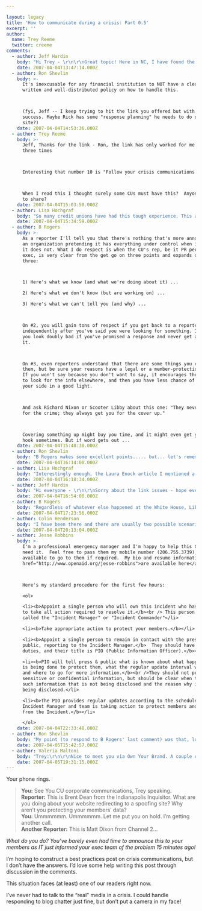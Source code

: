 ```yaml
---

layout: legacy
title: 'How to communicate during a crisis: Part 0.5'
excerpt: ''
author:
  name: Trey Reeme
  twitter: creeme
comments:
  - author: Jeff Hardin
    body: "Hi Trey - \r\n\r\nGreat topic! Here in NC, I have found the approach offered by Rick Amme of Amme & Associates to be helpful. \r\n\r\nRick was a long-time news anchor who now consults with a lot of businesses on these issues. He has a ten step crisis response plan on his web site - <a href=\"http://www.amme.com/article.php?SessionID=&intArticleID=6\">I'll link it here since someone may be able to use it immediately ...</a>\r\n\r\nThis plan is part of a larger section of free content on Rick's site. \r\n\r\nHope this helps!\r\nJeff"
    date: 2007-04-04T13:47:14.000Z
  - author: Ron Shevlin
    body: >-
      It's inexcusable for any financial institution to NOT have a clearly
      written and well-distributed policy on how to handle this.



      (fyi, Jeff -- I keep trying to hit the link you offered but with no
      success. Maybe Rick has some "response planning" he needs to do on his own
      site?)
    date: 2007-04-04T14:53:36.000Z
  - author: Trey Reeme
    body: >-
      Jeff, Thanks for the link - Ron, the link has only worked for me two out of
      three times



      Interesting that number 10 is "Follow your crisis communications plan"



      When I read this I thought surely some CUs must have this?  Anyone willing
      to share?
    date: 2007-04-04T15:03:50.000Z
  - author: Lisa Hochgraf
    body: "So many credit unions have had this tough experience. This article from PR expert Laura Enock may be helpful. \r\n \r\n\"PR Insight: Pre-Empt Negative PR\":http://www.cues.org/pls/cuesp/!cues1.main?complex_id_in=3069489.3071923.3072752.11371797.page"
    date: 2007-04-04T15:34:59.000Z
  - author: B Rogers
    body: >-
      As a reporter I'll tell you that there's nothing that's more annoying than
      an organization pretending it has everything under control when it's clear
      it does not. What I do respect is when the CU's rep, be it PR person or
      exec, is very clear from the get go on three points and expands on all
      three:



      1) Here's what we know (and what we're doing about it) ...

      2) Here's what we don't know (but are working on) ...

      3) Here's what we can't tell you (and why) ...



      On #2, you will gain tons of respect if you get back to a reporter
      independently after you've said you were looking for something. It makes
      you look doubly bad if you've promised a response and never get around to
      it.



      On #3, even reporters understand that there are some things you can't tell
      them, but be sure your reasons have a legal or a member-protection basis.
      If you won't say because you don't want to say, it encourages the reporter
      to look for the info elsewhere, and then you have less chance of offering
      your side in a good light.



      And ask Richard Nixon or Scooter Libby about this one: "They never get you
      for the crime; they always get you for the cover up."



      Covering something up might buy you time, and it might even get you off the
      hook sometimes. But if word gets out ...
    date: 2007-04-04T15:48:30.000Z
  - author: Ron Shevlin
    body: "B Rogers makes some excellent points..... but... let's remember there's another side here. \n\nToo often, the press blows things out of proportion in its effort to get a scoop and attract attention.\n\nCase in point: Offline fraud incidents outnumbers online fraud incidents by a huge margin. But it's the online stories that garner the lion's share of attention.\n\nFunny how the press can wield its influence. Even though Scooter Libby committed NO crime, he somehow got nailed for the coverup.\n\nIn the end, I'm willing to bet that B Rogers knows that when he or she has built a trusting relationship with the bank's or CU's management team BEFORE a call like that has to be made... then the responses s/he gets is a lot more likely to follow the three points laid out in the comment above."
    date: 2007-04-04T16:14:00.000Z
  - author: Lisa Hochgraf
    body: "Interestingly enough, the Laura Enock article I mentioned a couple of comments up sees the other side of the press-CU relationship from what Ron describes (and both are important). the article suggests the CU should develop good relationships with reporters before anything \"bad\" happens and those reporters call the CU asking what's up. It can only make that tough situation better to know the person on the other end of the line."
    date: 2007-04-04T16:18:34.000Z
  - author: Jeff Hardin
    body: "Hi everyone - \r\n\r\nSorry about the link issues - hope everyone is able to get through to it. \r\n\r\nHere at the NC League, I'm going to pitch some sort of Crisis Communications \"template\" be budgeted for in 2008. This template would be available to be used by our CUs here. \r\n\r\nI'm certainly no PR expert, but I notice a lot of CUs clam up when bad news comes calling ... which of course is the exact opposite of what they should be doing. \r\n\r\nHopefully, a little emphasis in this area by the League will help the smaller shops cope with issues like fraud and embezzlement. \r\n\r\nWish me luck as I suggest this for next year! \r\n\r\nJH\r\n"
    date: 2007-04-04T16:54:08.000Z
  - author: B Rogers
    body: "Regardless of whatever else happened at the White House, Libby was convicted of perjury. \n\nAlso, I will be the first to admit that an existing relationship with a CEO or somebody you're covering is desirable, important ... golden. But when you cover the entire credit union movement and something pops up, you can't build a relationship of trust when you're sitting on the East Coast and you have to ask the tough questions of a CEO three time zones away.\n\nBy definition, transparency doesn't play favorites. The three points are especially important because a CU can't count on receiving calls just from reporters they already know."
    date: 2007-04-04T17:23:56.000Z
  - author: Colin Henderson
    body: "I have been there and there are usually two possible scenarios.\r\n1) smoke and mirrors (misunderstanding) and there is no problem (most common)\r\n2) real problem ...\r\n\r\nIn both cases the key is Ammes # 7.  Honesty and truth ... never deny, even if you are unsure if you have an issue, because if you are unsure you probably have a problem. \r\n\r\n1. you can talk to what you are doing to prevent that problem, but be sure you are doing the things you say ...\r\n\r\n2. this one I am luckily less familiar with.  But I have been around it, and honesty, dates, timelines, and how the door has been closed to further situations are key.  But be sure that new processes, or technology are in place to counteract.\r\n\r\nLastly ... this entire scenario is a classic situation for a blog.  This will kill Corporate Communications, but turning the problem into a conversation with those affected, will always be better than a series of 1984 style press releases.\r\n\r\nFinal comment - what \"really\" happens.  Series of high level meetings take place, and decisions are made on what to release, and how to make it as positive as possible.  If possible, say nothing, and hope it doesn't make mainstream press ....\r\noops .. did I just say that out loud!"
    date: 2007-04-04T20:13:04.000Z
  - author: Jesse Robbins
    body: >-
      I'm a professional emergency manager and I'm happy to help this CU if they
      need it.  Feel free to pass them my mobile number (206.755.3739), I'm
      available to go to them if required.  My bio and resume information <a
      href="http://www.openaid.org/jesse-robbins">are available here</a>.



      Here's my standard procedure for the first few hours:

      <ol>

      <li><b>Appoint a single person who will own this incident who has authority
      to take all action required to resolve it.</b><br /> This person should be
      called the "Incident Manager" or "Incident Commander"</li>

      <li><b>Take appropriate action to protect your members.</b></li>

      <li><b>Appoint a single person to remain in contact with the press & the
      public, reporting to the Incident Manager.</b>  They should have no other
      duties, and their title is PIO (Public Information Officer).</b></li>

      <li><b>PIO will tell press & public what is known about what happened, what
      is being done to protect them, what the regular update interval will be,
      and where to go for more information.</b><br />They should not provide
      sensitive or confidential information, but should be clear when there is
      such information that is not being disclosed and the reason why it is not
      being disclosed.</li>

      <li><b>The PIO provides regular updates according to the schedule while the
      Incident Manager and team is taking action to protect members and recover
      from the Incident.</b></li>

      </ol>
    date: 2007-04-04T22:33:48.000Z
  - author: Ron Shevlin
    body: "My point (to respond to B Rogers' last comment) was that, look, you have to admit it: Sometimes a reporter has an agenda, and is looking to make a story bigger than it is or should be.\n\nAnd while no reporter in the CU space could have a strong relationship with every firm, reputable reporters should be known by the communication director of a CU. \n\nIf the response of that comm. director to a reputable reporter is a smokescreen, then I couldn't agree with you more -- the CU is at fault. "
    date: 2007-04-05T15:42:57.000Z
  - author: Valeria Maltoni
    body: "Trey:\r\n\r\nNice to meet you via Own Your Brand. A couple of useful resources for crisis communications (alas, I've had to use my training twice in my career):\r\n\r\n1. Jonathan Bernstein\r\nEditor, Crisis Manager\r\nPresident, Bernstein Crisis Management LLC\r\nwww.bernsteincrisismanagement.com\r\n626-825-3838\r\n\r\nJonathan's newsletter is informative and useful. I'm sure his site holds a lot more information that you could use.\r\n\r\nAs for preparedness: a must! \r\n\r\n2. Karen Friedman \r\nhttp://www.karenfriedman.com/\r\n\r\nShe's a former news anchor and a frequent speaker at communications and PR events. I know Karen and I can tell you her nuggets of advice are quite powerful."
    date: 2007-04-05T19:31:15.000Z
---
```


<p>Your phone rings.</p>
<blockquote>
<p><strong>You:</strong>  See You CU corporate communications, Trey speaking.<br />
<strong>Reporter:</strong>  This is Brent Dean from the Indianapolis Inquisitor.  What are you doing about your website redirecting to a spoofing site?  Why aren&#8217;t you protecting your members&#8217; data? <br />
<strong>You:</strong>  Ummmmmm.  Ummmmmm.  Let me put you on hold.  I&#8217;m getting another call. <br />
<strong>Another Reporter:</strong>  This is Matt Dixon from Channel 2&#8230;</p>
</blockquote>
<p><em>What do you do?  You&#8217;ve barely even had time to announce this to your members as IT just informed your exec team of the problem 15 minutes ago!</em></p>
<p>I&#8217;m hoping to construct a best practices post on crisis communications, but I don&#8217;t have the answers.  I&#8217;d love some help writing this post through discussion in the comments.</p>
<p>This situation faces (at least) one of our readers right now.</p>
<p>I&#8217;ve never had to talk to the &#8220;real&#8221; media in a crisis.  I could handle responding to blog chatter just fine, but don&#8217;t put a camera in my face!</p>